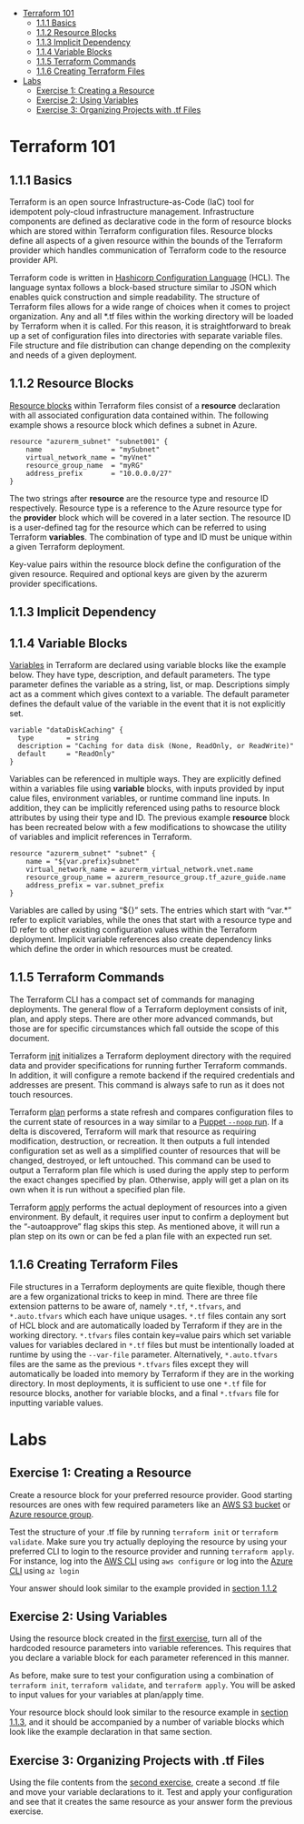- [Terraform 101](#terraform-101)
  - [1.1.1 Basics](#111-basics)
  - [1.1.2 Resource Blocks](#112-resource-blocks)
  - [1.1.3 Implicit Dependency](#113-implicit-dependency)
  - [1.1.4 Variable Blocks](#114-variable-blocks)
  - [1.1.5 Terraform Commands](#115-terraform-commands)
  - [1.1.6 Creating Terraform Files](#116-creating-terraform-files)
- [Labs](#labs)
  - [Exercise 1: Creating a Resource](#exercise-1-creating-a-resource)
  - [Exercise 2: Using Variables](#exercise-2-using-variables)
  - [Exercise 3: Organizing Projects with .tf Files](#exercise-3-organizing-projects-with-tf-files)

# Terraform 101

## 1.1.1 Basics

Terraform is an open source Infrastructure-as-Code (IaC) tool for idempotent poly-cloud infrastructure management. Infrastructure components are defined as declarative code in the form of resource blocks which are stored within Terraform configuration files. Resource blocks define all aspects of a given resource within the bounds of the Terraform provider which handles communication of Terraform code to the resource provider API.

Terraform code is written in [Hashicorp Configuration Language](https://github.com/hashicorp/hcl) (HCL). The language syntax follows a block-based structure similar to JSON which enables quick construction and simple readability. The structure of Terraform files allows for a wide range of choices when it comes to project organization. Any and all \*.tf files within the working directory will be loaded by Terraform when it is called. For this reason, it is straightforward to break up a set of configuration files into directories with separate variable files. File structure and file distribution can change depending on the complexity and needs of a given deployment.

## 1.1.2 Resource Blocks

[Resource blocks](https://www.terraform.io/docs/configuration/resources.html) within Terraform files consist of a **resource** declaration with all associated configuration data contained within. The following example shows a resource block which defines a subnet in Azure.

```
resource "azurerm_subnet" "subnet001" {
    name                 = "mySubnet"
    virtual_network_name = "myVnet"
    resource_group_name  = "myRG"
    address_prefix       = "10.0.0.0/27"
}
```

The two strings after **resource** are the resource type and resource ID respectively. Resource type is a reference to the Azure resource type for the **provider** block which will be covered in a later section. The resource ID is a user-defined tag for the resource which can be referred to using Terraform **variables**. The combination of type and ID must be unique within a given Terraform deployment.

Key-value pairs within the resource block define the configuration of the given resource. Required and optional keys are given by the azurerm provider specifications.

## 1.1.3 Implicit Dependency



## 1.1.4 Variable Blocks

[Variables](https://www.terraform.io/docs/configuration/variables.html) in Terraform are declared using variable blocks like the example below. They have type, description, and default parameters. The type parameter defines the variable as a string, list, or map. Descriptions simply act as a comment which gives context to a variable.  The default parameter defines the default value of the variable in the event that it is not explicitly set.

```
variable "dataDiskCaching" {
  type        = string
  description = "Caching for data disk (None, ReadOnly, or ReadWrite)"
  default     = "ReadOnly"
}
```

Variables can be referenced in multiple ways. They are explicitly defined within a variables file using **variable** blocks, with inputs provided by input calue files, environment variables, or runtime command line inputs. In addition, they can be implicitly referenced using paths to resource block attributes by using their type and ID. The previous example **resource** block has been recreated below with a few modifications to showcase the utility of variables and implicit references in Terraform.

```
resource "azurerm_subnet" "subnet" {
    name = "${var.prefix}subnet"
    virtual_network_name = azurerm_virtual_network.vnet.name
    resource_group_name = azurerm_resource_group.tf_azure_guide.name
    address_prefix = var.subnet_prefix
}
```

Variables are called by using “${}” sets. The entries which start with “var.\*” refer to explicit variables, while the ones that start with a resource type and ID refer to other existing configuration values within the Terraform deployment. Implicit variable references also create dependency links which define the order in which resources must be created.

## 1.1.5 Terraform Commands

The Terraform CLI has a compact set of commands for managing deployments. The general flow of a Terraform deployment consists of init, plan, and apply steps. There are other more advanced commands, but those are for specific circumstances which fall outside the scope of this document.

Terraform [init](https://www.terraform.io/docs/commands/init.html) initializes a Terraform deployment directory with the required data and provider specifications for running further Terraform commands. In addition, it will configure a remote backend if the required credentials and addresses are present. This command is always safe to run as it does not touch resources.

Terraform [plan](https://www.terraform.io/docs/commands/plan.html) performs a state refresh and compares configuration files to the current state of resources in a way similar to a [Puppet ```--noop``` run](https://docs.puppet.com/puppet/3.6/man/agent.html#OPTIONS). If a delta is discovered, Terraform will mark that resource as requiring modification, destruction, or recreation. It then outputs a full intended configuration set as well as a simplified counter of resources that will be changed, destroyed, or left untouched. This command can be used to output a Terraform plan file which is used during the apply step to perform the exact changes specified by plan. Otherwise, apply will get a plan on its own when it is run without a specified plan file.

Terraform [apply](https://www.terraform.io/docs/commands/apply.html) performs the actual deployment of resources into a given environment. By default, it requires user input to confirm a deployment but the “-autoapprove” flag skips this step. As mentioned above, it will run a plan step on its own or can be fed a plan file with an expected run set.

## 1.1.6 Creating Terraform Files

File structures in a Terraform deployments are quite flexible, though there are a few organizational tricks to keep in mind. There are three file extension patterns to be aware of, namely ```*.tf```, ```*.tfvars```, and ```*.auto.tfvars``` which each have unique usages. ```*.tf``` files contain any sort of HCL block and are automatically loaded by Terraform if they are in the working directory. ```*.tfvars``` files contain key=value pairs which set variable values for variables declared in ```*.tf``` files but must be intentionally loaded at runtime by using the ```--var-file``` parameter. Alternatively, ```*.auto.tfvars``` files are the same as the previous ```*.tfvars``` files except they will automatically be loaded into memory by Terraform if they are in the working directory. In most deployments, it is sufficient to use one ```*.tf``` file for resource blocks, another for variable blocks, and a final ```*.tfvars``` file for inputting variable values.

# Labs

## Exercise 1: Creating a Resource

Create a resource block for your preferred resource provider. Good starting resources are ones with few required parameters like an [AWS S3 bucket](https://www.terraform.io/docs/providers/aws/r/s3_bucket.html) or [Azure resource group](https://www.terraform.io/docs/providers/azurerm/r/resource_group.html).

Test the structure of your .tf file by running ```terraform init``` or ```terraform validate```. Make sure you try actually deploying the resource by using your preferred CLI to login to the resource provider and running ```terraform apply```. For instance, log into the [AWS CLI](https://docs.aws.amazon.com/cli/latest/userguide/cli-chap-configure.html) using ```aws configure``` or log into the [Azure CLI](https://docs.microsoft.com/en-us/cli/azure/reference-index?view=azure-cli-latest#az-login) using ```az login```

Your answer should look similar to the example provided in [section 1.1.2](#12-resource-blocks)

## Exercise 2: Using Variables

Using the resource block created in the [first exercise](#exercise-1-creating-a-resource), turn all of the hardcoded resource parameters
into variable references. This requires that you declare a variable block for each parameter referenced in this manner.

As before, make sure to test your configuration using a combination of ```terraform init```, ```terraform validate```, and ```terraform apply```. You will be asked to input values for your variables at plan/apply time.

Your resource block should look similar to the resource example in [section 1.1.3](#13-variable-blocks), and it should be accompanied by a number of variable blocks which look like the example declaration in that same section.

## Exercise 3: Organizing Projects with .tf Files

Using the file contents from the [second exercise]((#exercise-2-using-variables)), create a second .tf file and move your variable declarations to it. Test and apply your configuration and see that it creates the same resource as your answer form the previous exercise.